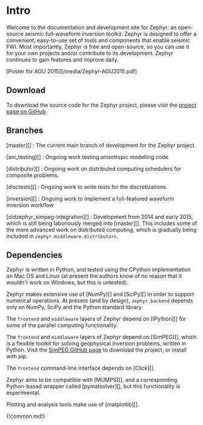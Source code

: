 # Intro

Welcome to the documentation and development site for Zephyr: an open-source seismic full-waveform inversion toolkit. Zephyr is designed to offer a convenient, easy-to-use set of tools and components that enable seismic FWI. Most importantly, Zephyr is free and open-source, so you can use it for your own projects and/or contribute to its development. Zephyr continues to gain features and improve daily.

[Poster for AGU 2015][/media/Zephyr-AGU2015.pdf]

## Download

To download the source code for the Zephyr project, please visit the [project page on GitHub](https://github.com/uwoseis/zephyr).

## Branches

[master][]
:   The current main branch of development for the Zephyr project.

[ani_testing][]
:   Ongoing work testing anisotropic modelling code

[distributor][]
:   Ongoing work on distributed computing schedulers for composite problems.

[disctests][]
:   Ongoing work to write tests for the discretizations.

[inversion][]
:   Ongoing work to implement a full-featured waveform inversion workflow

[oldzephyr_simpeg-integration][]
:   Development from 2014 and early 2015, which is still being laboriously merged into [master][]. This includes some of the more advanced work on distributed computing, which is gradually being included in `zephyr.middleware.distributors`.

## Dependencies

Zephyr is written in Python, and tested using the CPython implementation on Mac OS and Linux (at present the authors know of no reason that it wouldn't work on Windows, but this is untested).

Zephyr makes extensive use of [NumPy][] and [SciPy][] in order to support numerical operations. At present (and by design), `zephyr.backend` depends only on NumPy, SciPy and the Python standard library.

The `frontend` and `middleware` layers of Zephyr depend on [IPython][] for some of the parallel computing functionality.

The `frontend` and `middleware` layers of Zephyr depend on [SimPEG][], which is a flexible toolkit for solving geophysical inversion problems, written in Python. Visit the [SimPEG GitHub page](https://github.com/simpeg/simpeg) to download the project, or install with pip.

The `frontend` command-line interface depends on [Click][].

Zephyr aims to be compatible with [MUMPS][], and a corresponding Python-based wrapper called [pymatsolver][], but this functionality is experimental.

Plotting and analysis tools make use of [matplotlib][].

{!common.md!}